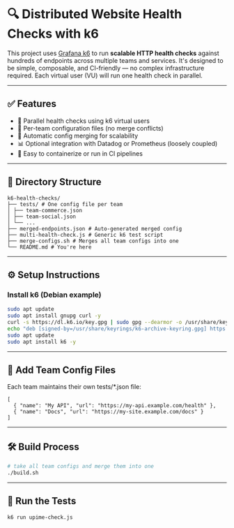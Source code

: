 # 🔍 Distributed Website Health Checks with k6

This project uses [Grafana k6](https://k6.io/) to run **scalable HTTP health checks** against hundreds of endpoints across multiple teams and services. It's designed to be simple, composable, and CI-friendly — no complex infrastructure required.
Each virtual user (VU) will run one health check in parallel.

---

## ✅ Features

- 🧪 Parallel health checks using k6 virtual users
- 📁 Per-team configuration files (no merge conflicts)
- 🧩 Automatic config merging for scalability
- 📊 Optional integration with Datadog or Prometheus (loosely coupled)
- 🐳 Easy to containerize or run in CI pipelines

---

## 📂 Directory Structure
```
k6-health-checks/
├── tests/ # One config file per team
│ ├── team-commerce.json
│ ├── team-social.json
│ └── ...
├── merged-endpoints.json # Auto-generated merged config
├── multi-health-check.js # Generic k6 test script
├── merge-configs.sh # Merges all team configs into one
└── README.md # You're here
```

---

## ⚙️ Setup Instructions

### Install k6 (Debian example)

```bash
sudo apt update
sudo apt install gnupg curl -y
curl -s https://dl.k6.io/key.gpg | sudo gpg --dearmor -o /usr/share/keyrings/k6-archive-keyring.gpg
echo "deb [signed-by=/usr/share/keyrings/k6-archive-keyring.gpg] https://dl.k6.io/deb stable main" | sudo tee /etc/apt/sources.list.d/k6.list
sudo apt update
sudo apt install k6 -y
```

---

## 🧩 Add Team Config Files
Each team maintains their own tests/*.json file:
```
[
  { "name": "My API", "url": "https://my-api.example.com/health" },
  { "name": "Docs", "url": "https://my-site.example.com/docs" }
]
```

---

## 🛠️ Build Process
```bash
# take all team configs and merge them into one
./build.sh
```

---

## 🚀 Run the Tests
```bash
k6 run upime-check.js
```